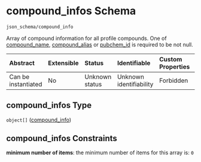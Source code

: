 # compound\_infos Schema

```txt
json_schema/compound_info
```

Array of compound information for all profile compounds. One of [compound\_name](https://github.com/EraCoSysMed-INSPIRATION/INSPIRATION_DDGI_obsdata_db/blob/master/docs/compound_info-compound_info.md#compound_name), [compound\_alias](https://github.com/EraCoSysMed-INSPIRATION/INSPIRATION_DDGI_obsdata_db/blob/master/docs/compound_info-compound_info.md#compound_alias) or [pubchem\_id](https://github.com/EraCoSysMed-INSPIRATION/INSPIRATION_DDGI_obsdata_db/blob/master/docs/compound_info-compound_info.md#pubchem_id) is required to be not null.

| Abstract            | Extensible | Status         | Identifiable            | Custom Properties | Additional Properties | Access Restrictions | Defined In                                                                            |
| :------------------ | :--------- | :------------- | :---------------------- | :---------------- | :-------------------- | :------------------ | :------------------------------------------------------------------------------------ |
| Can be instantiated | No         | Unknown status | Unknown identifiability | Forbidden         | Allowed               | none                | [compound\_info.schema.json](../out/compound_info.schema.json "open original schema") |

## compound\_infos Type

`object[]` ([compound\_info](compound_info-compound_info.md))

## compound\_infos Constraints

**minimum number of items**: the minimum number of items for this array is: `0`
